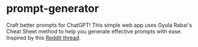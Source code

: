 # prompt-generator

Craft better prompts for ChatGPT! This simple web app uses Gyula Rabai's Cheat Sheet method to help you generate effective prompts with ease. Inspired by this [Reddit thread](https://www.reddit.com/r/ChatGPTPro/comments/1iog0my/chatgpt_cheat_sheet_this_is_how_i_use_chatgpt/).

